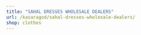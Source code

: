 ```yaml
---
title: "SAHAL DRESSES WHOLESALE DEALERS"
url: /kasaragod/sahal-dresses-wholesale-dealers/
shop: clothes
---
```

